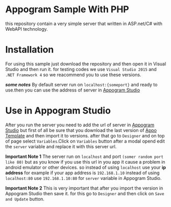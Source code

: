 # Appogram Sample With PHP

this repository contain a very simple server that written in ASP.net/C# with WebAPI technology.

# Installation
For using this sample just download the repository and then open it in Visual Studio and then run it. for testing codes we use `Visual Studio 2015` and `.NET Framework 4` so we reacommend you to use these versions.

***some notes***
 By default server run on `localhost:{someport}` and ready to use.then you can use the address of server in [Appogram Studio](https://studio.appogram.io)

# Use in Appogram Studio 
After you run the server you need to add the url of server in  [Appogram Studio](https://studio.appogram.io) but first of all be sure that you download the last version of [Appo Template](https://github.com/AppogramIO/Sample-Appogram-Appo) and then import it to versions. after that go to `Designer` and on top of page select `Variables`.Click on `Variables` button after a modal opend edit the `server` variable and replace it with this server url.

**Important Note 1**
The server run on `localhost` and port `(somer random port like 80)` but as you know if you use this url in you app it cause a problem in android emulator or other devices. so instead of using `localhost`  use your **ip address** for example if your app address is `192.168.1.10` instead of using `localhost:80` use `192.168.1.10:80` for `server` variable in Appogram Studio.

**Important Note 2**
This is very important that after you import the version in Appogram Studio then save it. for this go to `Designer` and then click on `Save and Update` button.
